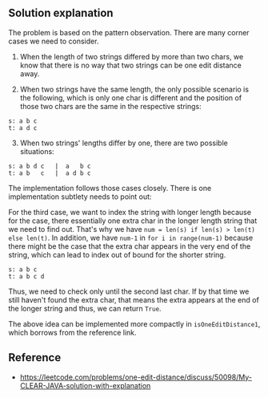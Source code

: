 ## Solution explanation

The problem is based on the pattern observation. There are many corner cases we need to consider.

1. When the length of two strings differed by more than two chars, we know that there is no way that
two strings can be one edit distance away.

2. When two strings have the same length, the only possible scenario is the following, which is only
one char is different and the position of those two chars are the same in the respective strings:

```
s: a b c
t: a d c
```

3. When two strings' lengths differ by one, there are two possible situations:

```
s: a b d c   |  a   b c
t: a b   c   |  a d b c
```

The implementation follows those cases closely. There is one implementation subtlety needs to point out:

For the third case, we want to index the string with longer length because for the case, there essentially
one extra char in the longer length string that we need to find out. That's why we have
`num = len(s) if len(s) > len(t) else len(t)`. In addition, we have `num-1` in `for i in range(num-1)`
because there might be the case that the extra char appears in the very end of the string, which 
can lead to index out of bound for the shorter string. 

```
s: a b c
t: a b c d
```

Thus, we need to check only until the second last char. If by that time we still haven't found the extra
char, that means the extra appears at the end of the longer string and thus, we can return `True`.

The above idea can be implemented more compactly in `isOneEditDistance1`, which borrows from the reference
link.

## Reference

- https://leetcode.com/problems/one-edit-distance/discuss/50098/My-CLEAR-JAVA-solution-with-explanation